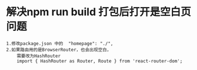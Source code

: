 # 解决npm run build 打包后打开是空白页问题
    1.修改package.json 中的  "homepage": "./",
    2.如果路由用的是BrowserRouter，也会出现空白，
        需要改为HashRouter
        import { HashRouter as Router, Route } from 'react-router-dom';